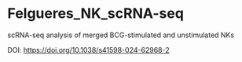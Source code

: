 # Felgueres_NK_scRNA-seq
scRNA-seq analysis of merged BCG-stimulated and unstimulated NKs

DOI: https://doi.org/10.1038/s41598-024-62968-2
